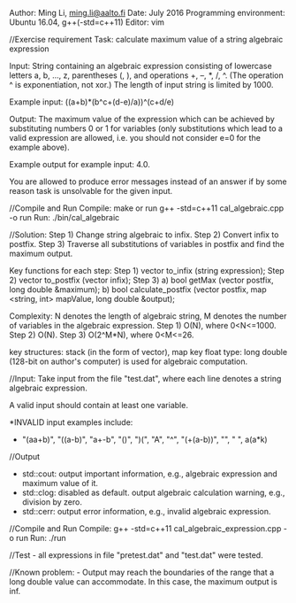Author: Ming Li, ming.li@aalto.fi
Date: July 2016
Programming environment: Ubuntu 16.04, g++(-std=c++11)
Editor: vim

//Exercise requirement
Task: calculate maximum value of a string algebraic expression 

Input: String containing an algebraic expression consisting of lowercase letters a, b, …, z, parentheses (, ), and operations +, –, *, /, ^. (The operation ^ is exponentiation, not xor.) The length of input string is limited by 1000.

Example input: ((a+b)*(b^c+(d-e)/a))^(c+d/e)

Output: The maximum value of the expression which can be achieved by substituting numbers 0 or 1 for variables (only substitutions which lead to a valid expression are allowed, i.e. you should not consider e=0 for the example above).

Example output for example input: 4.0.

You are allowed to produce error messages instead of an answer if by some reason task is unsolvable for the given input.

//Compile and Run
Compile: make or run g++ -std=c++11 cal_algebraic.cpp -o run
Run: ./bin/cal_algebraic

//Solution:
Step 1) Change string algebraic to infix. 
Step 2) Convert infix to postfix.
Step 3) Traverse all substitutions of variables in postfix and find the maximum output.

Key functions for each step:
Step 1) vector <token> to_infix (string expression);
Step 2) vector <token> to_postfix (vector <token> infix);
Step 3) a) bool getMax (vector <token> postfix, long double &maximum);
        b) bool calculate_postfix (vector <token> postfix, map <string, int> mapValue, long double &output); 

Complexity: N denotes the length of algebraic string, M denotes the number of variables in the algebraic expression. 
Step 1) O(N), where 0<N<=1000.
Step 2) O(N).
Step 3) O(2^M*N), where 0<M<=26.

key structures: stack (in the form of vector), map
key float type: long double (128-bit on author's computer) is used for algebraic computation. 

//Input: 
Take input from the file "test.dat", where each line denotes a string algebraic expression.

A valid input should contain at least one variable.

*INVALID input examples include:
- "(aa+b)", "((a-b)", "a+-b", "()", ")(", "A", "^", "(+(a-b))", "", " ", a(a*k)

//Output
- std::cout: output important information, e.g., algebraic expression and maximum value of it.
- std::clog: disabled as default. output algebraic calculation warning, e.g., division by zero. 
- std::cerr: output error information, e.g., invalid algebraic expression.

//Compile and Run
Compile: g++ -std=c++11 cal_algebraic_expression.cpp -o run
Run: ./run
 
//Test
	- all expressions in file "pretest.dat" and "test.dat" were tested.

//Known problem: 
	- Output may reach the boundaries of the range that a long double value can accommodate. In this case, the maximum output is inf. 
